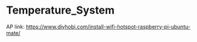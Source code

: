 # Temperature_System

AP link: https://www.diyhobi.com/install-wifi-hotspot-raspberry-pi-ubuntu-mate/